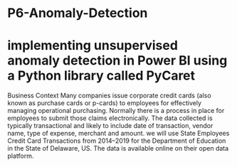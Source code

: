 # P6-Anomaly-Detection

# implementing unsupervised anomaly detection in Power BI using a Python library called PyCaret

Business Context
Many companies issue corporate credit cards (also known as purchase cards or p-cards) to employees for effectively managing operational purchasing. Normally there is a process in place for employees to submit those claims electronically. The data collected is typically transactional and likely to include date of transaction, vendor name, type of expense, merchant and amount.
we will use State Employees Credit Card Transactions from 2014–2019 for the Department of Education in the State of Delaware, US. The data is available online on their open data platform.